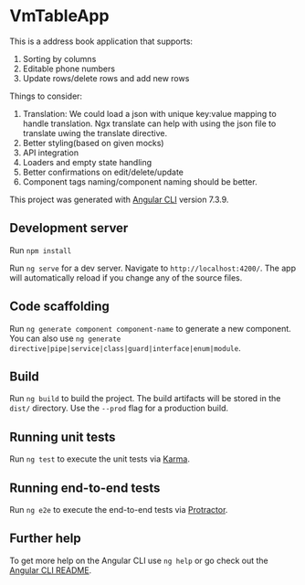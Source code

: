 # VmTableApp

This is a address book application that supports:
1. Sorting by columns
2. Editable phone numbers
3. Update rows/delete rows and add new rows

Things to consider:
1. Translation: We could load a json with unique key:value mapping to handle translation. Ngx translate can help with using the json file to translate uwing the translate directive.
2. Better styling(based on given mocks)
3. API integration
4. Loaders and empty state handling
5. Better confirmations on edit/delete/update
6. Component tags naming/component naming should be better. 

This project was generated with [Angular CLI](https://github.com/angular/angular-cli) version 7.3.9.

## Development server

Run `npm install`

Run `ng serve` for a dev server. Navigate to `http://localhost:4200/`. The app will automatically reload if you change any of the source files.

## Code scaffolding

Run `ng generate component component-name` to generate a new component. You can also use `ng generate directive|pipe|service|class|guard|interface|enum|module`.

## Build

Run `ng build` to build the project. The build artifacts will be stored in the `dist/` directory. Use the `--prod` flag for a production build.

## Running unit tests

Run `ng test` to execute the unit tests via [Karma](https://karma-runner.github.io).

## Running end-to-end tests

Run `ng e2e` to execute the end-to-end tests via [Protractor](http://www.protractortest.org/).

## Further help

To get more help on the Angular CLI use `ng help` or go check out the [Angular CLI README](https://github.com/angular/angular-cli/blob/master/README.md).
